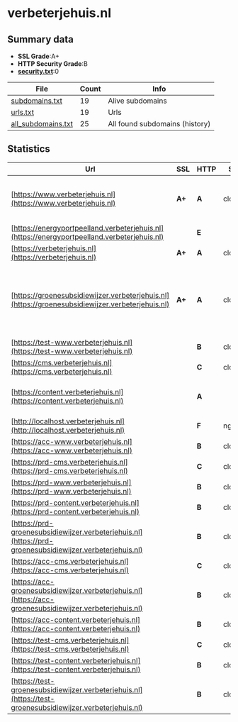 

# verbeterjehuis.nl
## Summary data


 - **SSL Grade**:A+
 - **HTTP Security Grade**:B
 - **[security.txt](https://www.digitaleoverheid.nl/nieuws/standaard-security-txt-nu-verplicht-voor-overheid/)**:0


| File       | Count | Info |
|------------|-------|------|
|[subdomains.txt](/data/verbeterjehuis.nl/subdomains.txt)|19|Alive subdomains|
|[urls.txt](/data/verbeterjehuis.nl/urls.txt)|19|Urls|
|[all_subdomains.txt](/data/verbeterjehuis.nl/all_subdomains.txt)|25|All found subdomains (history)|


## Statistics


| Url | SSL | HTTP | Server | Cookie | HSTS | CORS | CTO | CSP | XFO | XXP | RP |FP| Tech |Title |
|--------|-------|-------|------|------|------|------|------|------|------|------|------|------|------|------|
|[https://www.verbeterjehuis.nl](https://www.verbeterjehuis.nl)| **A+**| **A**|cloudflare| |:white_check_mark: | | |:warning: | :white_check_mark: | :white_check_mark: | :white_check_mark: | |Azure Azure Monitor Cloudflare HSTS|Alles over je hu...|
|[https://energyportpeelland.verbeterjehuis.nl](https://energyportpeelland.verbeterjehuis.nl)| | **E**|| | | | | | | | :white_check_mark: | ||Microsoft Azure...|
|[https://verbeterjehuis.nl](https://verbeterjehuis.nl)| **A+**| **A**|cloudflare| |:white_check_mark: | | |:warning: | :white_check_mark: | :white_check_mark: | :white_check_mark: | |Cloudflare HSTS|Document Moved|
|[https://groenesubsidiewijzer.verbeterjehuis.nl](https://groenesubsidiewijzer.verbeterjehuis.nl)| **A+**| **A**|cloudflare| |:white_check_mark: | | |:warning: | :white_check_mark: | :white_check_mark: | :white_check_mark: | |Azure Azure Monitor Cloudflare Google Tag Manager HSTS||
|[https://test-www.verbeterjehuis.nl](https://test-www.verbeterjehuis.nl)| | **B**|cloudflare| |:white_check_mark: | | | | :white_check_mark: | | :white_check_mark: | |Cloudflare HSTS|Attention Requir...|
|[https://cms.verbeterjehuis.nl](https://cms.verbeterjehuis.nl)| | **C**|cloudflare| |:white_check_mark: | | | | | | :white_check_mark: | |Cloudflare HSTS|Document Moved|
|[https://content.verbeterjehuis.nl](https://content.verbeterjehuis.nl)| | **A**|| |:white_check_mark: | | |:warning: | :white_check_mark: | :white_check_mark: | :white_check_mark: | |Azure Azure Monitor HSTS||
|[http://localhost.verbeterjehuis.nl](http://localhost.verbeterjehuis.nl)| | **F**|nginx| | | :warning:| | | | | :white_check_mark: | |Nginx|(404 Not Found)|
|[https://acc-www.verbeterjehuis.nl](https://acc-www.verbeterjehuis.nl)| | **B**|cloudflare| |:white_check_mark: | | | | :white_check_mark: | | :white_check_mark: | |Cloudflare HSTS|Attention Requir...|
|[https://prd-cms.verbeterjehuis.nl](https://prd-cms.verbeterjehuis.nl)| | **C**|cloudflare| |:white_check_mark: | | | | | | :white_check_mark: | |Cloudflare HSTS|Document Moved|
|[https://prd-www.verbeterjehuis.nl](https://prd-www.verbeterjehuis.nl)| | **B**|cloudflare| |:white_check_mark: | | | | :white_check_mark: | | :white_check_mark: | |Cloudflare HSTS|Attention Requir...|
|[https://prd-content.verbeterjehuis.nl](https://prd-content.verbeterjehuis.nl)| | **B**|cloudflare| |:white_check_mark: | | | | :white_check_mark: | | :white_check_mark: | |Cloudflare HSTS|Attention Requir...|
|[https://prd-groenesubsidiewijzer.verbeterjehuis.nl](https://prd-groenesubsidiewijzer.verbeterjehuis.nl)| | **B**|cloudflare| |:white_check_mark: | | | | :white_check_mark: | | :white_check_mark: | |Cloudflare HSTS|Attention Requir...|
|[https://acc-cms.verbeterjehuis.nl](https://acc-cms.verbeterjehuis.nl)| | **C**|cloudflare| |:white_check_mark: | | | | | | :white_check_mark: | |Cloudflare HSTS|Document Moved|
|[https://acc-groenesubsidiewijzer.verbeterjehuis.nl](https://acc-groenesubsidiewijzer.verbeterjehuis.nl)| | **B**|cloudflare| |:white_check_mark: | | | | :white_check_mark: | | :white_check_mark: | |Cloudflare HSTS|Attention Requir...|
|[https://acc-content.verbeterjehuis.nl](https://acc-content.verbeterjehuis.nl)| | **B**|cloudflare| |:white_check_mark: | | | | :white_check_mark: | | :white_check_mark: | |Cloudflare HSTS|Attention Requir...|
|[https://test-cms.verbeterjehuis.nl](https://test-cms.verbeterjehuis.nl)| | **C**|cloudflare| |:white_check_mark: | | | | | | :white_check_mark: | |Cloudflare HSTS|Document Moved|
|[https://test-content.verbeterjehuis.nl](https://test-content.verbeterjehuis.nl)| | **B**|cloudflare| |:white_check_mark: | | | | :white_check_mark: | | :white_check_mark: | |Cloudflare HSTS|Attention Requir...|
|[https://test-groenesubsidiewijzer.verbeterjehuis.nl](https://test-groenesubsidiewijzer.verbeterjehuis.nl)| | **B**|cloudflare| |:white_check_mark: | | | | :white_check_mark: | | :white_check_mark: | |Cloudflare HSTS|Attention Requir...|


